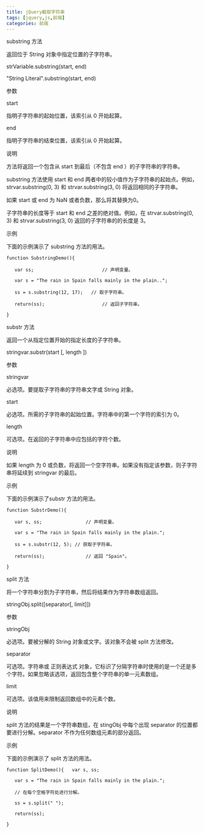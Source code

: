 ```yaml
---
title: jQuery截取字符串
tags: [jquery,js,前端]
categories: 前端
---
```

substring 方法

返回位于 String 对象中指定位置的子字符串。

strVariable.substring(start, end)

"String Literal".substring(start, end)

参数

start

指明子字符串的起始位置，该索引从 0 开始起算。

end

指明子字符串的结束位置，该索引从 0 开始起算。

说明

 方法将返回一个包含从 start 到最后（不包含 end ）的子字符串的字符串。

substring 方法使用 start 和 end 两者中的较小值作为子字符串的起始点。例如， strvar.substring(0, 3) 和 strvar.substring(3, 0) 将返回相同的子字符串。

如果 start 或 end 为 NaN 或者负数，那么将其替换为0。

子字符串的长度等于 start 和 end 之差的绝对值。例如，在 strvar.substring(0, 3) 和 strvar.substring(3, 0) 返回的子字符串的的长度是 3。

示例

下面的示例演示了 substring 方法的用法。

```
function SubstringDemo(){

   var ss;                         // 声明变量。

   var s = "The rain in Spain falls mainly in the plain..";

   ss = s.substring(12, 17);   // 取子字符串。

   return(ss);                     // 返回子字符串。

}

```



substr 方法

返回一个从指定位置开始的指定长度的子字符串。

stringvar.substr(start [, length ])

参数

stringvar

必选项。要提取子字符串的字符串文字或 String 对象。

start

必选项。所需的子字符串的起始位置。字符串中的第一个字符的索引为 0。

length

可选项。在返回的子字符串中应包括的字符个数。

说明

如果 length 为 0 或负数，将返回一个空字符串。如果没有指定该参数，则子字符串将延续到 stringvar 的最后。

示例

下面的示例演示了substr 方法的用法。

```
function SubstrDemo(){

   var s, ss;                // 声明变量。

   var s = "The rain in Spain falls mainly in the plain.";

   ss = s.substr(12, 5); // 获取子字符串。

   return(ss);               // 返回 "Spain"。

}

```



split 方法

将一个字符串分割为子字符串，然后将结果作为字符串数组返回。

stringObj.split([separator[, limit]])

参数

stringObj

必选项。要被分解的 String 对象或文字。该对象不会被 split 方法修改。

separator

可选项。字符串或 正则表达式 对象，它标识了分隔字符串时使用的是一个还是多个字符。如果忽略该选项，返回包含整个字符串的单一元素数组。

limit

可选项。该值用来限制返回数组中的元素个数。

说明

split 方法的结果是一个字符串数组，在 stingObj 中每个出现 separator 的位置都要进行分解。separator 不作为任何数组元素的部分返回。

示例

下面的示例演示了 split 方法的用法。

```
function SplitDemo(){   var s, ss;

   var s = "The rain in Spain falls mainly in the plain.";

   // 在每个空格字符处进行分解。

   ss = s.split(" ");

   return(ss);

}

```

